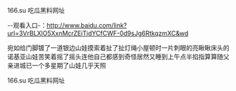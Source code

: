 166.su 吃瓜黑料网址

--观看入口-：http://www.baidu.com/link?url=3VrBLXlO5XxnMcrZEiTidYCfCWF-0d9sJg6RtkqzmXC&wd

宛如给门脚镀了一道银边山娃摸索着扯了扯灯绳小屋顿时一片刺眼的亮瞅瞅床头的诺基亚山娃苦笑着摇了摇头连他自己都感到奇怪居然又睡到上午点半掐指算算随父亲进城已一个多星期了山娃几乎天照






166.su 吃瓜黑料网址
